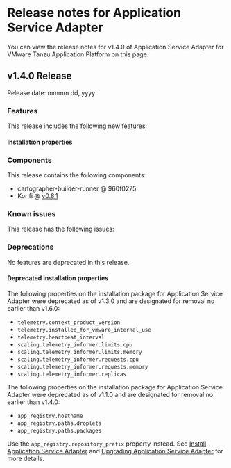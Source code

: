 # Release notes for Application Service Adapter

You can view the release notes for v1.4.0 of Application Service Adapter for VMware
Tanzu Application Platform on this page.

## <a id='1-3-0'></a> v1.4.0 Release

Release date: mmmm dd, yyyy

### Features

This release includes the following new features:



#### Installation properties


### Components

This release contains the following components:

- cartographer-builder-runner @ 960f0275
- Korifi @ [v0.8.1](https://github.com/cloudfoundry/korifi/tree/v0.8.1)

### Known issues

This release has the following issues:



### Deprecations

No features are deprecated in this release.

#### Deprecated installation properties

The following properties on the installation package for Application Service
Adapter were deprecated as of v1.3.0 and are designated for removal no earlier
than v1.6.0:

- `telemetry.context_product_version`
- `telemetry.installed_for_vmware_internal_use`
- `telemetry.heartbeat_interval`
- `scaling.telemetry_informer.limits.cpu`
- `scaling.telemetry_informer.limits.memory`
- `scaling.telemetry_informer.requests.cpu`
- `scaling.telemetry_informer.requests.memory`
- `scaling.telemetry_informer.replicas`

The following properties on the installation package for Application Service
Adapter were deprecated as of v1.1.0 and are designated for removal no earlier
than v1.4.0:

- `app_registry.hostname`
- `app_registry.paths.droplets`
- `app_registry.paths.packages`

Use the `app_registry.repository_prefix` property instead. See [Install
Application Service Adapter](install.md) and [Upgrading Application Service
Adapter](upgrading.md) for more details.
